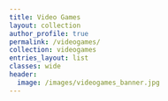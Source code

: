 ```yaml
---
title: Video Games
layout: collection
author_profile: true
permalink: /videogames/
collection: videogames
entries_layout: list
classes: wide
header:
  image: /images/videogames_banner.jpg
---
```

